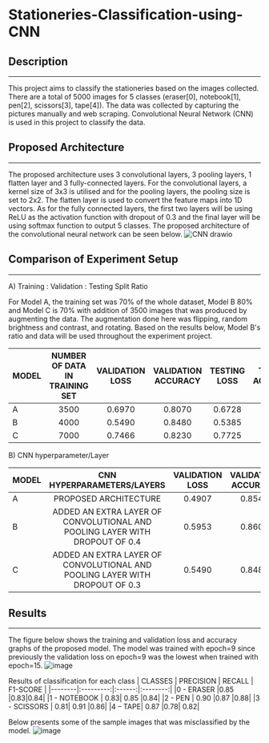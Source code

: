 # Stationeries-Classification-using-CNN

## Description 
----------------------------------------------------------------------------------------------------------------------
This project aims to classify the stationeries based on the images collected. There are a total of 5000 images for 5 classes (eraser[0], notebook[1], pen[2], scissors[3], tape[4]). The data was collected by capturing the pictures manually and web scraping. Convolutional Neural Network (CNN) is used in this project to classify the data. 

## Proposed Architecture
----------------------------------------------------------------------------------------------------------------------
The proposed architecture uses 3 convolutional layers, 3 pooling layers, 1 flatten layer and 3 fully-connected layers. For the convolutional layers, a kernel size of 3x3 is utilised and for the pooling layers, the pooling size is set to 2x2. The flatten layer is used to convert the feature maps into 1D vectors. As for the fully connected layers, the first two layers will be using ReLU as the activation function with dropout of 0.3 and the final layer will be using softmax function to output 5 classes. The proposed architecture of the convolutional neural network can be seen below.
![CNN drawio](https://github.com/eethiing/Stationeries-Classification/assets/85276977/a4c8e20c-c0b6-476a-a571-1f0a3e187816)

## Comparison of Experiment Setup
----------------------------------------------------------------------------------------------------------------------
A) Training : Validation : Testing Split Ratio

For Model A, the training set was 70% of the whole dataset, Model B 80% and Model C is 70% with addition of 3500 images that was produced by augmenting the data. The augmentation done here was flipping, random brightness and contrast, and rotating. Based on the results below, Model B's ratio and data will be used throughout the experiment project.

| MODEL   | NUMBER OF DATA IN TRAINING SET | VALIDATION LOSS | VALIDATION ACCURACY | TESTING LOSS | TESTING ACCURACY |
|---------|:------------------------------:|:---------------:|:-------------------:|:------------:|:----------------:|
| A	    | 3500	                         |     0.6970      |        0.8070	     |    0.6728	  |     0.8340       |
| B	    | 4000	                         |     0.5490      |        0.8480	     |    0.5385	  |     0.8280       |
| C	    | 7000	                         |     0.7466	 |        0.8230	     |    0.7725	  |     0.8180       |


B) CNN hyperparameter/Layer

|MODEL| CNN HYPERPARAMETERS/LAYERS | VALIDATION LOSS | VALIDATION ACCURACY| TESTING LOSS | TESTING ACCURACY |
|-----|:----------------------------:|:-----------------:|:--------------------:|:--------------:|:----------------:|
|A	| PROPOSED ARCHITECTURE	     |     0.4907	     |       0.8540	  |    0.5274	   |      0.8480      |
|B	| ADDED AN EXTRA LAYER OF CONVOLUTIONAL AND POOLING  LAYER WITH DROPOUT OF 0.4 |    0.5953       |       0.8600	  |    0.6886	   |      0.8120 | 
|C    |ADDED AN EXTRA LAYER OF CONVOLUTIONAL AND POOLING LAYER WITH DROPOUT OF 0.3 |     0.5490      |       0.8480	        |    0.5385	   |    	0.8280      |


## Results
----------------------------------------------------------------------------------------------------------------------
The figure below shows the training and validation loss and accuracy graphs of the proposed model. The model was trained with epoch=9 since previously the validation loss on epoch=9 was the lowest when trained with epoch=15.
![image](https://github.com/eethiing/Stationeries-Classification/assets/85276977/9d9ed63c-4924-4c52-bca2-6c731f037e58)

Results of classification for each class
| CLASSES | PRECISION | RECALL | F1-SCORE |
|--------|:---------:|:------:|:--------:|
|0 - ERASER	|0.85	|0.83|0.84|
|1 - NOTEBOOK |	0.83|	0.85	|0.84|
|2 - PEN |	0.90	|0.87	|0.88|
|3 - SCISSORS |	0.81|	0.91	|0.86|
|4 – TAPE|	0.87	|0.78|	0.82|


Below presents some of the sample images that was misclassified by the model.
![image](https://github.com/eethiing/Stationeries-Classification/assets/85276977/5d4437cd-1b4d-4224-b336-7dcc86aa61c0)




